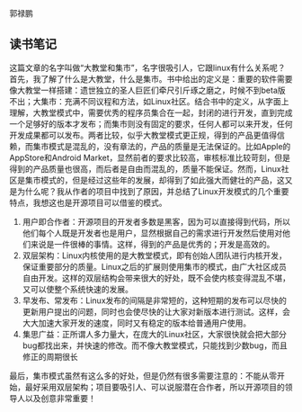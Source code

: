 ﻿
郭禄鹏

读书笔记
-----
这篇文章的名字叫做“大教堂和集市”，名字很吸引人，它跟linux有什么关系呢？
首先，我了解了什么是大教堂，什么是集市。书中给出的定义是：重要的软件需要像大教堂一样搭建：遗世独立的圣人巨匠们牵尺引斤琢之磨之，时候不到beta版不出；大集市：充满不同议程和方法，如Linux社区。结合书中的定义，从字面上理解，大教堂模式中，需要优秀的程序员集合在一起，封闭的进行开发，直到完成一个足够好的版本才发布；而集市则没有固定的要求，任何人都可以来开发，任何开发成果都可以发布。两者比较，似乎大教堂模式更正规，得到的产品更值得信赖，而集市模式是混乱的，没有章法的，产品的质量是无法保证的。比如Apple的AppStore和Android Market，显然前者的要求比较高，审核标准比较苛刻，但是得到的产品质量也很高，而后者是自由而混乱的，质量不能保证。然而，Linux社区是集市模式的，但是经过这些年的发展，却得到了如此强大而健壮的产品，这又是为什么呢？我从作者的项目中找到了原因，并总结了Linux开发模式的几个重要特点，我想这也是开源项目可以借鉴的模式。
1.	用户即合作者：开源项目的开发者多数是黑客，因为可以直接得到代码，所以他们每个人既是开发者也是用户，显然根据自己的需求进行开发然后使用对他们来说是一件很棒的事情。这样，得到的产品是优秀的；开发是高效的。
2.	双层架构：Linux内核使用的是大教堂模式，即有创始人团队进行内核开发，保证重要部分的质量。Linux之后的扩展则使用集市的模式，由广大社区成员自由开发。这样的双层结构会带来很大的好处，既不会使内核变得混乱不堪，又可以使整个系统快速的发展。
3.	早发布、常发布：Linux发布的间隔是非常短的，这种短期的发布可以尽快的更新用户提出的问题，同时也会使尽快的让大家对新版本进行测试。这样，会大大加速大家开发的速度，同时又有稳定的版本给普通用户使用。
4.	集思广益：正所谓人多力量大，在庞大的Linux社区，大家很快就会把大部分bug都找出来，并快速的修改。而不像大教堂模式，只能找到少数bug，而且修正的周期很长

最后，集市模式虽然有这么多的好处，但是仍然有很多需要注意的：不能从零开始，最好采用双层架构；项目要吸引人、可以说服潜在合作者，所以开源项目的领导人以及创意非常重要！
